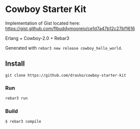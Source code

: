 # Cowboy Starter Kit
Implementation of Gist located here: https://gist.github.com/flbuddymooreiv/ce1d7a47b12c27bf1616

Erlang + Cowboy-2.0 + Rebar3

Generated with `rebar3 new release cowboy_hello_world`.

## Install
```
git clone https://github.com/drasko/cowboy-starter-kit
```

### Run
```bash
rebar3 run
```

### Build
```bash
$ rebar3 compile
```

